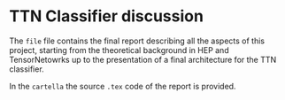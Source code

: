 # TTN Classifier discussion

The `file` file contains the final report describing all the aspects of this project, starting from the theoretical background in HEP and TensorNetowrks up to the presentation of a final architecture for the TTN classifier.

In the `cartella` the source `.tex` code of the report is provided. 